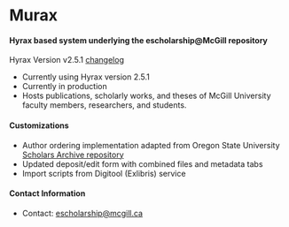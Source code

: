 # Murax

#### Hyrax based system underlying the escholarship@McGill repository
Hyrax Version
v2.5.1
[changelog](https://github.com/samvera/hyrax/releases/tag/v2.5.1)

* Currently using Hyrax version 2.5.1
* Currently in production
* Hosts publications, scholarly works, and theses of McGill University faculty members, researchers, and students.

#### Customizations

* Author ordering implementation adapted from Oregon State University [Scholars Archive repository](https://github.com/osulp/Scholars-Archive)
* Updated deposit/edit form with combined files and metadata tabs
* Import scripts from Digitool (Exlibris) service

#### Contact Information
* Contact: escholarship@mcgill.ca
